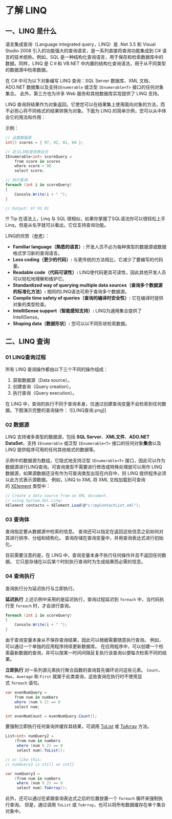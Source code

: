# 了解 LINQ

## 一、LINQ 是什么
语言集成查询（Language integrated query，LINQ）是 .Net 3.5 和 Visual Studio 2008 引入的功能强大的查询语言，是一系列直接将查询功能集成到 C# 语言的技术统称。例如，SQL 是一种结构化查询语言，用于保存和检索数据库中的数据。同样，LINQ 是 C＃和 VB.NET 中内置的结构化查询语法，用于从不同类型的数据源中检索数据。

在 C# 中可为以下对象编写 LINQ 查询：SQL Server 数据库、XML 文档、ADO.NET 数据集以及支持`IEnumerable` 或泛型 `IEnumerable<T>` 接口的任何对象集合。 此外，第三方也为许多 Web 服务和其他数据库实现提供了 LINQ 支持。

LINQ 查询将结果作为对象返回。它使您可以在结果集上使用面向对象的方法，而不必担心将不同格式的结果转换为对象。下面为 LINQ 的简单示例，您可以从中体会它的用法和作用：

示例：
```csharp
// 设置数据源
int[] scores = { 97, 92, 81, 60 };

// 定义LINQ查询表达式
IEnumerable<int> scoreQuery =
    from score in scores
    where score > 80
    select score;

// 执行查询
foreach (int i in scoreQuery)
{
    Console.Write(i + " ");
}

// Output: 97 92 81
```

!!! Tip
	在语法上，Linq 与 SQL 很相似，如果你掌握了SQL语法你可以很轻松上手 Linq，但是从名字就可以看出，它仅支持查询功能。

LINQ的优势（[参考](https://www.cainiaojc.com/linq/why-linq.html)）：

-   **Familiar language（熟悉的语言）:** 开发人员不必为每种类型的数据源或数据格式学习新的查询语言。
-   **Less coding（更少的代码）:** 与更传统的方法相比，它减少了要编写的代码量。
-   **Readable code（代码可读性）:** LINQ使代码更具可读性，因此其他开发人员可以轻松地理解和维护它。
-   **Standardized way of querying multiple data sources（查询多个数据源的标准化方法）:** 相同的LINQ语法可用于查询多个数据源。
-   **Compile time safety of queries（查询的编译时安全性）:** 它在编译时提供对象的类型检查。
-   **IntelliSense support（智能感知支持）:** LINQ为通用集合提供了IntelliSense。
-   **Shaping data（数据形状）:** 您可以以不同形状检索数据。

## 二、LINQ 查询

### 01 LINQ查询过程
所有 LINQ 查询操作都由以下三个不同的操作组成：

1.  获取数据源（Data source）。
2.  创建查询（Query creation）。
3.  执行查询（Query execution）。

在 LINQ 中，查询的执行不同于查询本身，仅通过创建查询变量不会检索到任何数据。下图演示完整的查询操作：
![[LINQ查询.png]]
### 02 数据源
LINQ 支持诸多类型的数据源，包括 **SQL Server**、**XML文件**、**ADO.NET DataSet**、支持 `IEnumerable` 或泛型 `IEnumerable<T>` 接口的任何对象**集合**以及 LINQ 提供程序可用的任何其他格式的数据等。

示例中的数据源为数组，它隐式地支持泛型 `IEnumerable<T>` 接口，因此可以作为数据源进行LINQ查询。可查询类型不需要进行修改或特殊处理就可以用作 LINQ 数据源，如果源数据还没有作为可查询类型出现在内存中，则 LINQ 提供程序必须以此方式表示源数据。 例如，LINQ to XML 将 XML 文档加载到可查询的 [XElement](https://learn.microsoft.com/zh-cn/dotnet/api/system.xml.linq.xelement) 类型中：
```csharp
// Create a data source from an XML document.
// using System.Xml.Linq;
XElement contacts = XElement.Load(@"c:\myContactList.xml");
```

### 03 查询体
查询指定要从数据源中检索的信息。 查询还可以指定在返回这些信息之前如何对其进行排序、分组和结构化。 查询存储在查询变量中，并用查询表达式进行初始化。

目前需要注意的是，在 LINQ 中，查询变量本身不执行任何操作并且不返回任何数据。 它只是存储在以后某个时刻执行查询时为生成结果而必需的信息。

### 04 查询执行
查询执行分为延迟执行与立即执行。

**延迟执行** 
上述示例中采用的是延迟执行，查询过程延迟到 `foreach` 中，当代码执行至 `foreach` 时，才会进行查询。
```csharp
foreach (int i in scoreQuery)
{
    Console.Write(i + " ");
}
```
由于查询变量本身从不保存查询结果，因此可以根据需要随意执行查询。 例如，可以通过一个单独的应用程序持续更新数据库。 在应用程序中，可以创建一个检索最新数据的查询，并可以按某一时间间隔反复执行该查询以便每次检索不同的结果。

**立即执行** 
对一系列源元素执行聚合函数的查询首先循环访问这些元素。 `Count`、`Max`、`Average` 和 `First` 就属于此类查询，这些查询在执行时不使用显式 `foreach` 语句。
```csharp
var evenNumQuery =
    from num in numbers
    where (num % 2) == 0
    select num;

int evenNumCount = evenNumQuery.Count();
```

要强制立即执行任何查询并缓存其结果，可调用 [ToList](https://learn.microsoft.com/zh-cn/dotnet/api/system.linq.enumerable.tolist) 或 [ToArray](https://learn.microsoft.com/zh-cn/dotnet/api/system.linq.enumerable.toarray) 方法。
```csharp
List<int> numQuery2 =
    (from num in numbers
     where (num % 2) == 0
     select num).ToList();

// or like this:
// numQuery3 is still an int[]

var numQuery3 =
    (from num in numbers
     where (num % 2) == 0
     select num).ToArray();
```
此外，还可以通过在紧跟查询表达式之后的位置放置一个 `foreach` 循环来强制执行查询。 但是，通过调用 `ToList` 或 `ToArray`，也可以将所有数据缓存在单个集合对象中。